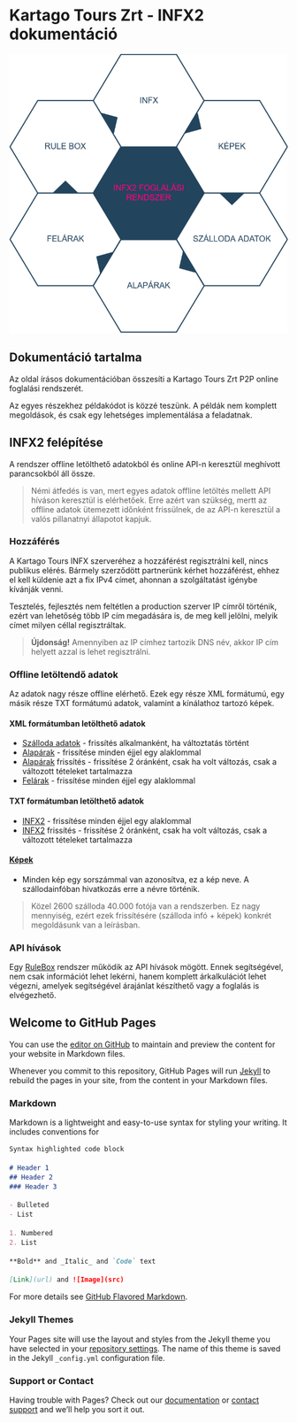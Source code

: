 # Kartago Tours Zrt - INFX2 dokumentáció

![Infx2](/images/INFX2Structure.png)

## Dokumentáció tartalma

Az oldal írásos dokumentációban összesíti a Kartago Tours Zrt P2P online foglalási rendszerét.

Az egyes részekhez példakódot is közzé teszünk. A példák nem komplett megoldások, és csak egy lehetséges implementálása a feladatnak. 

## INFX2 felépítése

A rendszer offline letölthető adatokból és online API-n keresztül meghívott parancsokból áll össze.
> Némi átfedés is van, mert egyes adatok offline letöltés mellett API híváson keresztül is elérhetőek.
> Erre azért van szükség, mertt az offline adatok ütemezett időnként frissülnek, de az API-n keresztül a valós pillanatnyi állapotot kapjuk.

### Hozzáférés <a name="access"></a>

A Kartago Tours INFX szerveréhez a hozzáférést regisztrálni kell, nincs publikus elérés. Bármely szerződött partnerünk kérhet hozzáférést, ehhez el kell küldenie azt a fix IPv4 címet, ahonnan a szolgáltatást igénybe kívánják venni.

Tesztelés, fejlesztés nem feltétlen a production szerver IP címről történik, ezért van lehetőség több IP cím megadására is, de meg kell jelölni, melyik címet milyen céllal regisztráltak.

> **Újdonság!** Amennyiben az IP címhez tartozik DNS név, akkor IP cím helyett azzal is lehet regisztrálni.

### Offline letöltendő adatok

Az adatok nagy része offline elérhető. Ezek egy része XML formátumú, egy másik része TXT formátumú adatok, valamint a kínálathoz tartozó képek.

#### XML formátumban letölthető adatok

- [Szálloda adatok](HotelsInfo.md) - frissítés alkalmanként, ha változtatás történt
- [Alapárak](BasePrices.md) - frissítése minden éjjel egy alaklommal
- [Alapárak](BasePrices.md) frissítés - frissítése 2 óránként, csak ha volt változás, csak a változott tételeket tartalmazza
- [Felárak](AdditionalPrices.md) - frissítése minden éjjel egy alaklommal

#### TXT formátumban letölthető adatok

- [INFX2](INFX2.md) - frissítése minden éjjel egy alaklommal
- [INFX2](INFX2.md) frissítés - frissítése 2 óránként, csak ha volt változás, csak a változott tételeket tartalmazza

#### [Képek](Pictures.md)

- Minden kép egy sorszámmal van azonosítva, ez a kép neve. A szállodainfóban hivatkozás erre a névre történik. 
> Közel 2600 szálloda 40.000 fotója van a rendszerben. Ez nagy mennyiség, ezért ezek frissítésére (szálloda infó + képek) konkrét megoldásunk van a leírásban. 

### API hívások

Egy [RuleBox](RuleBox.md) rendszer működik az API hívások mögött. Ennek segítségével, nem csak információt lehet lekérni, hanem komplett árkalkulációt lehet végezni, amelyek segítségével árajánlat készíthető vagy a foglalás is elvégezhető.








## Welcome to GitHub Pages

You can use the [editor on GitHub](https://github.com/kartago-tours-zrt/INFX2/edit/master/README.md) to maintain and preview the content for your website in Markdown files.

Whenever you commit to this repository, GitHub Pages will run [Jekyll](https://jekyllrb.com/) to rebuild the pages in your site, from the content in your Markdown files.

### Markdown

Markdown is a lightweight and easy-to-use syntax for styling your writing. It includes conventions for

```markdown
Syntax highlighted code block

# Header 1
## Header 2
### Header 3

- Bulleted
- List

1. Numbered
2. List

**Bold** and _Italic_ and `Code` text

[Link](url) and ![Image](src)
```

For more details see [GitHub Flavored Markdown](https://guides.github.com/features/mastering-markdown/).

### Jekyll Themes

Your Pages site will use the layout and styles from the Jekyll theme you have selected in your [repository settings](https://github.com/kartago-tours-zrt/INFX2/settings). The name of this theme is saved in the Jekyll `_config.yml` configuration file.

### Support or Contact

Having trouble with Pages? Check out our [documentation](https://help.github.com/categories/github-pages-basics/) or [contact support](https://github.com/contact) and we’ll help you sort it out.
